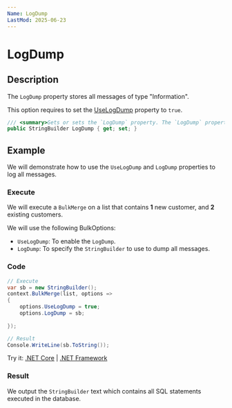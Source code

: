 ```yaml
---
Name: LogDump
LastMod: 2025-06-23
---
```


# LogDump

## Description

The `LogDump` property stores all messages of type "Information".

This option requires to set the [UseLogDump](use-log-dump.md) property to `true`.

```csharp
/// <summary>Gets or sets the `LogDump` property. The `LogDump` property stores all messages of type "Information". This option requires to set the [UseLogDump](use-log-dump.md) property to `true`.</summary>
public StringBuilder LogDump { get; set; }
```

## Example

We will demonstrate how to use the `UseLogDump` and `LogDump` properties to log all messages.

### Execute

We will execute a `BulkMerge` on a list that contains **1** new customer, and **2** existing customers.

We will use the following BulkOptions:
- `UseLogDump`: To enable the `LogDump`.
- `LogDump`: To specify the `StringBuilder` to use to dump all messages.

### Code

```csharp
// Execute
var sb = new StringBuilder();
context.BulkMerge(list, options =>
{
    options.UseLogDump = true;
    options.LogDump = sb;
    
});

// Result
Console.WriteLine(sb.ToString());
```

Try it: [.NET Core](https://dotnetfiddle.net/4MdLDi) | [.NET Framework](https://dotnetfiddle.net/5JaqsJ)

### Result

We output the `StringBuilder` text which contains all SQL statements executed in the database.
